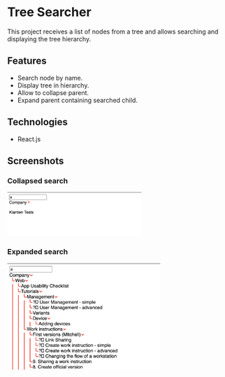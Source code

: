 # Tree Searcher
<!-- ❌ Don't Delete This Comment ❌
Project short description:
  React components to search for and display nodes from a tree.
Project Topics (Tags):
  css html javascript react tree node search
-->

This project receives a list of nodes from a tree and allows searching and displaying the tree hierarchy.

## Features

* Search node by name.
* Display tree in hierarchy.
* Allow to collapse parent.
* Expand parent containing searched child.

## Technologies

* React.js

<!-- ## How to run

## Analyze

### System Design

### Database schema

### UML Diagrams -->

## Screenshots

### Collapsed search

[<img src="docs/rsc/tree-collapsed.png" height="100">](docs/rsc/tree-collapsed.png)

### Expanded search

[<img src="docs/rsc/tree-expanded.png" width="350">](docs/rsc/tree-expanded.png)

